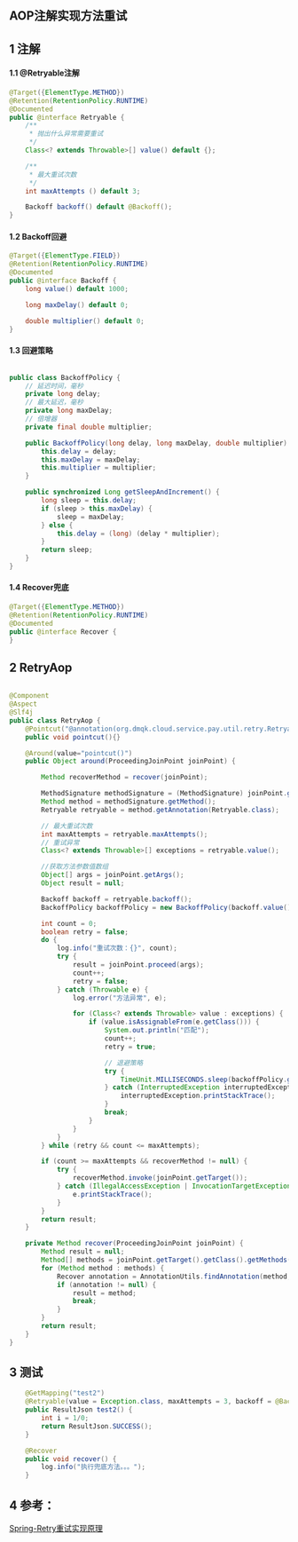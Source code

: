 ## AOP注解实现方法重试

## 1 注解
#### 1.1 @Retryable注解
```java
@Target({ElementType.METHOD})
@Retention(RetentionPolicy.RUNTIME)
@Documented
public @interface Retryable {
    /**
     * 抛出什么异常需要重试
     */
    Class<? extends Throwable>[] value() default {};

    /**
     * 最大重试次数
     */
    int maxAttempts () default 3;

    Backoff backoff() default @Backoff();
}
```
#### 1.2 Backoff回避
```java
@Target({ElementType.FIELD})
@Retention(RetentionPolicy.RUNTIME)
@Documented
public @interface Backoff {
    long value() default 1000;

    long maxDelay() default 0;

    double multiplier() default 0;
}
```

#### 1.3 回避策略
```java

public class BackoffPolicy {
    // 延迟时间，毫秒
    private long delay;
    // 最大延迟，毫秒
    private long maxDelay;
    // 倍增器
    private final double multiplier;

    public BackoffPolicy(long delay, long maxDelay, double multiplier) {
        this.delay = delay;
        this.maxDelay = maxDelay;
        this.multiplier = multiplier;
    }

    public synchronized Long getSleepAndIncrement() {
        long sleep = this.delay;
        if (sleep > this.maxDelay) {
            sleep = maxDelay;
        } else {
            this.delay = (long) (delay * multiplier);
        }
        return sleep;
    }
}
```

#### 1.4 Recover兜底
```java
@Target({ElementType.METHOD})
@Retention(RetentionPolicy.RUNTIME)
@Documented
public @interface Recover {
}
```

## 2 RetryAop
```java

@Component
@Aspect
@Slf4j
public class RetryAop {
    @Pointcut("@annotation(org.dmqk.cloud.service.pay.util.retry.Retryable)")
    public void pointcut(){}

    @Around(value="pointcut()")
    public Object around(ProceedingJoinPoint joinPoint) {

        Method recoverMethod = recover(joinPoint);

        MethodSignature methodSignature = (MethodSignature) joinPoint.getSignature();
        Method method = methodSignature.getMethod();
        Retryable retryable = method.getAnnotation(Retryable.class);

        // 最大重试次数
        int maxAttempts = retryable.maxAttempts();
        // 重试异常
        Class<? extends Throwable>[] exceptions = retryable.value();

        //获取方法参数值数组
        Object[] args = joinPoint.getArgs();
        Object result = null;

        Backoff backoff = retryable.backoff();
        BackoffPolicy backoffPolicy = new BackoffPolicy(backoff.value(), backoff.maxDelay(), backoff.multiplier());

        int count = 0;
        boolean retry = false;
        do {
            log.info("重试次数：{}", count);
            try {
                result = joinPoint.proceed(args);
                count++;
                retry = false;
            } catch (Throwable e) {
                log.error("方法异常", e);

                for (Class<? extends Throwable> value : exceptions) {
                    if (value.isAssignableFrom(e.getClass())) {
                        System.out.println("匹配");
                        count++;
                        retry = true;

                        // 退避策略
                        try {
                            TimeUnit.MILLISECONDS.sleep(backoffPolicy.getSleepAndIncrement());
                        } catch (InterruptedException interruptedException) {
                            interruptedException.printStackTrace();
                        }
                        break;
                    }
                }
            }
        } while (retry && count <= maxAttempts);

        if (count >= maxAttempts && recoverMethod != null) {
            try {
                recoverMethod.invoke(joinPoint.getTarget());
            } catch (IllegalAccessException | InvocationTargetException e) {
                e.printStackTrace();
            }
        }
        return result;
    }

    private Method recover(ProceedingJoinPoint joinPoint) {
        Method result = null;
        Method[] methods = joinPoint.getTarget().getClass().getMethods();
        for (Method method : methods) {
            Recover annotation = AnnotationUtils.findAnnotation(method, Recover.class);
            if (annotation != null) {
                result = method;
                break;
            }
        }
        return result;
    }
}
```

## 3 测试
```java
    @GetMapping("test2")
    @Retryable(value = Exception.class, maxAttempts = 3, backoff = @Backoff(value = 1000, maxDelay = 100000, multiplier = 1.2))
    public ResultJson test2() {
        int i = 1/0;
        return ResultJson.SUCCESS();
    }

    @Recover
    public void recover() {
        log.info("执行兜底方法。。。");
    }
```


## 4 参考：
[Spring-Retry重试实现原理](https://mp.weixin.qq.com/s?__biz=MzUyNDkzNzczNQ==&mid=2247499588&idx=3&sn=0db7c1436d680e494b9bf5b0a65460db&chksm=fa27002ccd50893a9e47c76cc293f280a7fd68fcb2b5e7ad5b553fe1b7736a565509f14aae70&scene=126&sessionid=1608088039&key=e335634ccac5ee250badf1149b06490b472fa5e20bc1ac58ca30bc56e0fefd5d165f5f50f7d97b2faa45a7b5b77e1961506cec0cdd97b4fb09366083eb67cddd478d43c0e86eda4a37225457aad8951523a14428190f1d0297bd8644f7007ec9e7b82e899b1e1a77d7452d045949624b9123dff44cc813d7d60de1305302066d&ascene=1&uin=NjA1NTM5NjU%3D&devicetype=Windows+10+x64&version=6300002f&lang=zh_CN&exportkey=AV7jsBft%2FupVzF2dvp96nwY%3D&pass_ticket=r6JzYQZmb87Dg9S%2BrxHGhn1GyIsAQcOv8lJVxjDHrwspKXFtzQKKQvExCKoixRA5&wx_header=0)